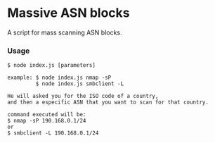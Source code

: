 # Massive ASN blocks
A script for mass scanning ASN blocks.


### Usage
```
$ node index.js [parameters]

example: $ node index.js nmap -sP
         $ node index.js smbclient -L

```


```
He will asked you for the ISO code of a country, 
and then a especific ASN that you want to scan for that country.

```


```
command executed will be:
$ nmap -sP 190.168.0.1/24
or
$ smbclient -L 190.168.0.1/24
```
